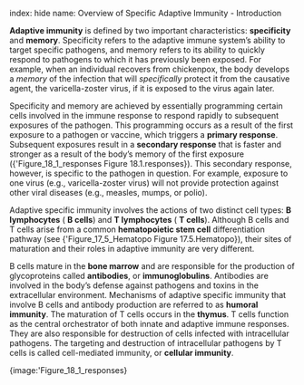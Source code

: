 index: hide
name: Overview of Specific Adaptive Immunity - Introduction

 **Adaptive immunity** is defined by two important characteristics:  **specificity** and  **memory**. Specificity refers to the adaptive immune system’s ability to target specific pathogens, and memory refers to its ability to quickly respond to pathogens to which it has previously been exposed. For example, when an individual recovers from chickenpox, the body develops a  *memory* of the infection that will  *specifically* protect it from the causative agent, the varicella-zoster virus, if it is exposed to the virus again later.

Specificity and memory are achieved by essentially programming certain cells involved in the immune response to respond rapidly to subsequent exposures of the pathogen. This programming occurs as a result of the first exposure to a pathogen or vaccine, which triggers a  **primary response**. Subsequent exposures result in a  **secondary response** that is faster and stronger as a result of the body’s memory of the first exposure ({'Figure_18_1_responses Figure 18.1.responses}). This secondary response, however, is specific to the pathogen in question. For example, exposure to one virus (e.g., varicella-zoster virus) will not provide protection against other viral diseases (e.g., measles, mumps, or polio).

Adaptive specific immunity involves the actions of two distinct cell types:  **B lymphocytes** ( **B cells**) and  **T lymphocytes** ( **T cells**). Although B cells and T cells arise from a common  **hematopoietic stem cell** differentiation pathway (see {'Figure_17_5_Hematopo Figure 17.5.Hematopo}), their sites of maturation and their roles in adaptive immunity are very different.

B cells mature in the  **bone marrow** and are responsible for the production of glycoproteins called  **antibodies**, or  **immunoglobulins**. Antibodies are involved in the body’s defense against pathogens and toxins in the extracellular environment. Mechanisms of adaptive specific immunity that involve B cells and antibody production are referred to as  **humoral immunity**. The maturation of T cells occurs in the  **thymus**. T cells function as the central orchestrator of both innate and adaptive immune responses. They are also responsible for destruction of cells infected with intracellular pathogens. The targeting and destruction of intracellular pathogens by T cells is called cell-mediated immunity, or  **cellular immunity**.


{image:'Figure_18_1_responses}
        
